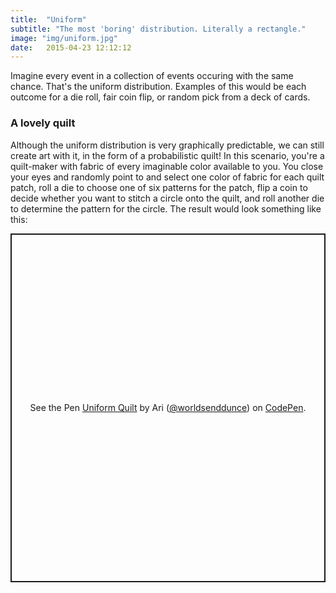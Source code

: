 ```yaml
---
title:  "Uniform"
subtitle: "The most 'boring' distribution. Literally a rectangle."
image: "img/uniform.jpg"
date:   2015-04-23 12:12:12
---
```

Imagine every event in a collection of events occuring with the same chance. That's the uniform distribution. Examples of this would be each outcome for a die roll, fair coin flip, or random pick from a deck of cards.
### A lovely quilt
Although the uniform distribution is very graphically predictable, we can still create art with it, in the form of a probabilistic quilt! 
In this scenario, you're a quilt-maker with fabric of every imaginable color available to you. You close your eyes and randomly point to and select one color of fabric for each quilt patch, roll a die to choose one of six patterns for the patch, flip a coin to decide whether you want to stitch a circle onto the quilt, and roll another die to determine the pattern for the circle.
The result would look something like this:
<p class="codepen" data-height="558" data-theme-id="dark" data-default-tab="result" data-slug-hash="VwQbdwO" data-user="worldsenddunce" style="height: 558px; box-sizing: border-box; display: flex; align-items: center; justify-content: center; border: 2px solid; margin: 1em 0; padding: 1em;">
  <span>See the Pen <a href="https://codepen.io/worldsenddunce/pen/VwQbdwO">
  Uniform Quilt</a> by Ari (<a href="https://codepen.io/worldsenddunce">@worldsenddunce</a>)
  on <a href="https://codepen.io">CodePen</a>.</span>
</p>
<script async src="https://cpwebassets.codepen.io/assets/embed/ei.js"></script>

